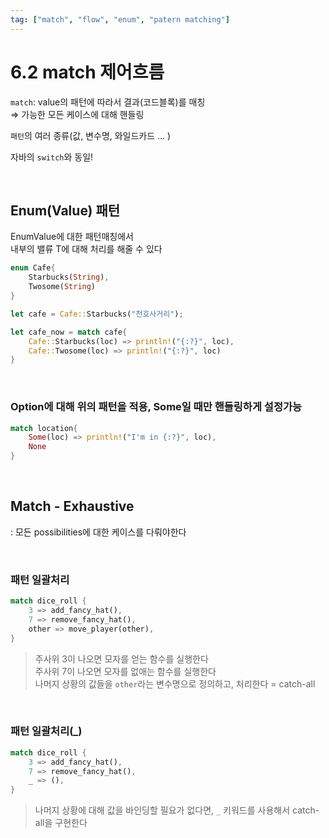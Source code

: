 ```yaml
---
tag: ["match", "flow", "enum", "patern matching"]
---
```


# 6.2 match 제어흐름

`match`: value의 패턴에 따라서 결과(코드블록)를 매칭  
⇒ 가능한 모든 케이스에 대해 핸들링

`패턴`의 여러 종류(값, 변수명, 와일드카드 … ) 

자바의 `switch`와 동일!

<br/>

## Enum(Value) 패턴

EnumValue<T>에 대한 패턴매칭에서  
내부의 밸류 T에 대해 처리를 해줄 수 있다

```rust
enum Cafe{
	Starbucks(String),
	Twosome(String)
}

let cafe = Cafe::Starbucks("천호사거리");

let cafe_now = match cafe{
	Cafe::Starbucks(loc) => println!("{:?}", loc),
	Cafe::Twosome(loc) => println!("{:?}", loc)
}
```

<br/>

### Option<T>에 대해 위의 패턴을 적용, Some일 때만 핸들링하게 설정가능

```rust
match location{
	Some(loc) => println!("I'm in {:?}", loc),
	None
}
```

<br/>

## Match - Exhaustive

: 모든 possibilities에 대한 케이스를 다뤄야한다

<br/>

### 패턴 일괄처리

```rust
match dice_roll {
    3 => add_fancy_hat(),
    7 => remove_fancy_hat(),
    other => move_player(other),
}
```

> 주사위 3이 나오면 모자를 얻는 함수를 실행한다  
> 주사위 7이 나오면 모자를 없애는 함수를 실행한다  
> 나머지 상황의 값들을 `other`라는 변수명으로 정의하고, 처리한다 = catch-all

<br/>

### 패턴 일괄처리(_)

```rust
match dice_roll {
    3 => add_fancy_hat(),
    7 => remove_fancy_hat(),
    _ => (),
}
```

> 나머지 상황에 대해 값을 바인딩할 필요가 없다면, `_` 키워드를 사용해서 catch-all을 구현한다
